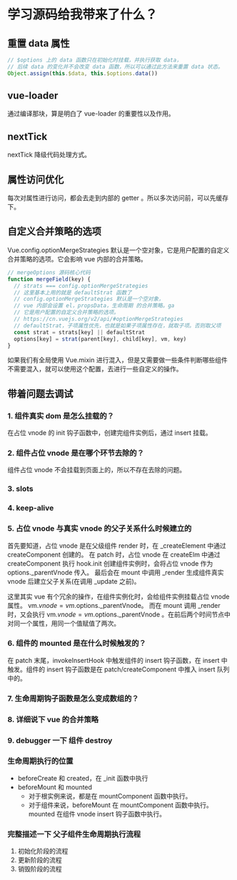 # 学习源码给我带来了什么？

## 重置 data 属性

```js
// $options 上的 data 函数只在初始化时挂载，并执行获取 data，
// 后续 data 的变化并不会改变 data 函数，所以可以通过此方法来重置 data 状态。
Object.assign(this.$data, this.$options.data())
```

## vue-loader

通过编译那块，算是明白了 vue-loader 的重要性以及作用。

## nextTick

nextTick 降级代码处理方式。

## 属性访问优化

每次对属性进行访问，都会去走到内部的 getter 。所以多次访问前，可以先缓存下。

## 自定义合并策略的选项

Vue.config.optionMergeStrategies 默认是一个空对象，它是用户配置的自定义合并策略的选项。它会影响 vue 内部的合并策略。

```js
// mergeOptions 源码核心代码
function mergeField(key) {
  // strats === config.optionMergeStrategies
  // 这里基本上用的就是 defaultStrat 函数了
  // config.optionMergeStrategies 默认是一个空对象，
  // vue 内部会设置 el，propsData，生命周期 的合并策略。ga
  // 它是用户配置的自定义合并策略的选项。
  // https://cn.vuejs.org/v2/api/#optionMergeStrategies
  // defaultStrat，子项属性优先，也就是如果子项属性存在，就取子项。否则取父项
  const strat = strats[key] || defaultStrat
  options[key] = strat(parent[key], child[key], vm, key)
}
```

如果我们有全局使用 Vue.mixin 进行混入，但是又需要做一些条件判断哪些组件不需要混入，就可以使用这个配置，去进行一些自定义的操作。

## 带着问题去调试

### 1. 组件真实 dom 是怎么挂载的？

在占位 vnode 的 init 钩子函数中，创建完组件实例后，通过 insert 挂载。

### 2. 组件占位 vnode 是在哪个环节去除的？

组件占位 vnode 不会挂载到页面上的，所以不存在去除的问题。

### 3. slots

### 4. keep-alive

### 5. 占位 vnode 与真实 vnode 的父子关系什么时候建立的

首先要知道，占位 vnode 是在父级组件 render 时，在 \_createElement 中通过 createComponent 创建的。
在 patch 时，占位 vnode 在 createElm 中通过 createComponent 执行 hook.init 创建组件实例时，会将占位 vnode 作为 options.\_parentVnode 传入。
最后会在 mount 中调用 \_render 生成组件真实 vnode 后建立父子关系(在调用 \_update 之前)。

这里其实 vue 有个冗余的操作，在组件实例化时，会给组件实例挂载占位 vnode 属性。 vm.$vnode = vm.$options.\_parentVnode。
而在 mount 调用 \_render 时，又会执行 vm.$vnode = vm.$options.\_parentVnode 。在前后两个时间节点中对同一个属性，用同一个值赋值了两次。

### 6. 组件的 mounted 是在什么时候触发的？

在 patch 末尾，invokeInsertHook 中触发组件的 insert 钩子函数，在 insert 中触发。组件的 insert 钩子函数是在 patch/createComponent 中推入 insert 队列中的。

### 7. 生命周期钩子函数是怎么变成数组的？

### 8. 详细说下 vue 的合并策略

### 9. debugger 一下 组件 destroy

### 生命周期执行的位置

- beforeCreate 和 created，在 \_init 函数中执行
- beforeMount 和 mounted
  - 对于根实例来说，都是在 mountComponent 函数中执行。
  - 对于组件来说，beforeMount 在 mountComponent 函数中执行。mounted 在组件 vnode insert 钩子函数中执行。

### 完整描述一下 父子组件生命周期执行流程

1. 初始化阶段的流程
2. 更新阶段的流程
3. 销毁阶段的流程
